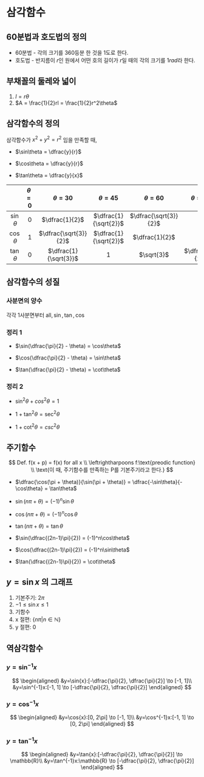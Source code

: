# 삼각함수

## 60분법과 호도법의 정의

- 60분법 - 각의 크기를 360등분 한 것을 1도로 한다.
- 호도법 - 반지름이 $r$인 원에서 어떤 호의 길이가 $r$일 때의 각의 크기를 $1rad$라 한다.

## 부채꼴의 둘레와 넓이

1. $l = r\theta$
2. $A = \frac{1}{2}rl = \frac{1}{2}r^2\theta$


## 삼각함수의 정의

삼각함수가 $x^2 + y^2 = r^2$ 임을 만족할 때,

- $\sin\theta = \dfrac{y}{r}$


- $\cos\theta = \dfrac{y}{r}$


- $\tan\theta = \dfrac{y}{x}$

|              | $\theta = 0$ |     $\theta = 30$     |     $\theta = 45$     |     $\theta = 60$     |  $\theta = 90$   |
| :----------: | :----------: | :-------------------: | :-------------------: | :-------------------: | :--------------: |
| $\sin\theta$ |     $0$      |    $\dfrac{1}{2}$     | $\dfrac{1}{\sqrt{2}}$ | $\dfrac{\sqrt{3}}{2}$ |        1         |
| $\cos\theta$ |     $1$      | $\dfrac{\sqrt{3}}{2}$ | $\dfrac{1}{\sqrt{2}}$ |    $\dfrac{1}{2}$     |        0         |
| $\tan\theta$ |     $0$      | $\dfrac{1}{\sqrt{3}}$ |           1           |      $\sqrt{3}$       | $\dfrac{\pi}{2}$ |

## 삼각함수의 성질

### 사분면의 양수

각각 1사분면부터 $\text{all}, \sin, \tan, \cos$

### 정리 1

- 
  $\sin(\dfrac{\pi}{2} - \theta) = \cos\theta$

- $\cos(\dfrac{\pi}{2} - \theta) = \sin\theta$
- $\tan(\dfrac{\pi}{2} - \theta) = \cot\theta$


### 정리 2

- 
  $\sin^2\theta + cos^2\theta = 1$ 

- $1 + \tan^2\theta = \sec^2\theta$ 
- $1 + \cot^2\theta = csc^2\theta$


## 주기함수

$$
Def. f(x + p) = f(x) for all x \\
\leftrightharpoons f:\text{preodic function} \\
\text{이 때, 주기함수를 만족하는 P를 기본주기라고 한다.}
$$

- 
  $\dfrac{\cos(\pi + \theta)}{\sin(\pi + \theta)} = \dfrac{-\sin\theta}{-\cos\theta} = \tan\theta$ 

- $\sin(n\pi + \theta) = (-1)^n\sin\theta$ 
- $\cos(n\pi + \theta) = (-1)^n\cos\theta$ 
- $\tan(n\pi + \theta) = \tan\theta$ 
- $\sin(\dfrac{(2n-1)\pi}{2}) = (-1)^n\cos\theta$ 
- $\cos(\dfrac{(2n-1)\pi}{2}) = (-1)^n\sin\theta$
- $\tan(\dfrac{(2n-1)\pi}{2}) = \cot\theta$

## $y = \sin x$ 의 그래프

1. 기본주기: 2$\pi$
2. $-1 \le \sin x \le 1$
3. 기함수
4. x 절편: $\{n\pi | n \in \mathbb{N}\}$
5. y 절편: 0


## 역삼각함수

### $y=\sin^{-1}x$

$$
\begin{aligned}
&y=\sin{x}:[-\dfrac{\pi}{2}, \dfrac{\pi}{2}] \to [-1, 1]\\
&y=\sin^{-1}x:[-1, 1] \to [-\dfrac{\pi}{2}, \dfrac{\pi}{2}]
\end{aligned}
$$



### $y=\cos^{-1}x$

$$
\begin{aligned}
&y=\cos{x}:[0, 2\pi] \to [-1, 1]\\
&y=\cos^{-1}x:[-1, 1] \to [0, 2\pi]
\end{aligned}
$$



### $y=\tan^{-1}x$

$$
\begin{aligned}
&y=\tan{x}:[-\dfrac{\pi}{2}, \dfrac{\pi}{2}] \to \mathbb{R}\\
&y=\tan^{-1}x:\mathbb{R} \to [-\dfrac{\pi}{2}, \dfrac{\pi}{2}]
\end{aligned}
$$

